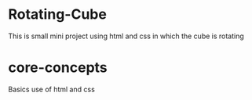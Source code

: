# Rotating-Cube
This is small mini project using html and css in which the cube is rotating
  
  # core-concepts
  Basics use of html and css 

